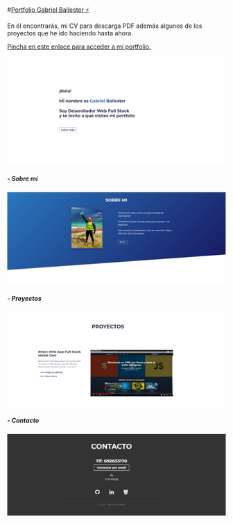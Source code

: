 #<a href="https://portfolio-gballester.netlify.app" target="_blank">Portfolio Gabriel Ballester ⚡️</a>

En él encontrarás, mi CV para descarga PDF además algunos de los proyectos que he ido haciendo hasta ahora.

<a href="https://portfolio-gballester.netlify.app" target="_blank">Pincha en este enlace para acceder a mi portfolio.</a>

![captura](screenshots/Screenshot_1.jpg)
##### - Sobre mí
![captura](screenshots/Screenshot_2.jpg)
##### - Proyectos
![captura](screenshots/Screenshot_3.jpg)
##### - Contacto
![captura](screenshots/Screenshot_4.jpg)
